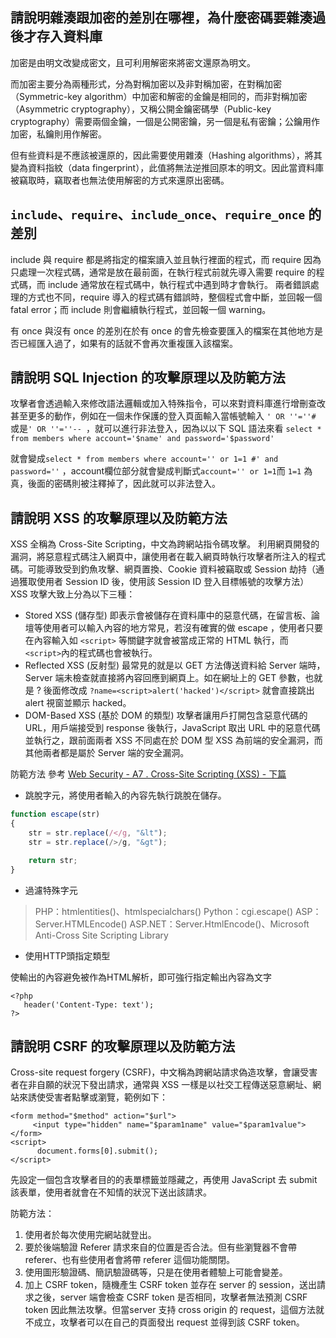 ## 請說明雜湊跟加密的差別在哪裡，為什麼密碼要雜湊過後才存入資料庫
加密是由明文改變成密文，且可利用解密來將密文還原為明文。

而加密主要分為兩種形式，分為對稱加密以及非對稱加密，在對稱加密（Symmetric-key algorithm）中加密和解密的金鑰是相同的，而非對稱加密（Asymmetric cryptography），又稱公開金鑰密碼學（Public-key cryptography）需要兩個金鑰，一個是公開密鑰，另一個是私有密鑰；公鑰用作加密，私鑰則用作解密。

但有些資料是不應該被還原的，因此需要使用雜湊（Hashing algorithms），將其變為資料指紋（data fingerprint），此值將無法逆推回原本的明文。因此當資料庫被竊取時，竊取者也無法使用解密的方式來還原出密碼。

## `include`、`require`、`include_once`、`require_once` 的差別

include 與 require 都是將指定的檔案讀入並且執行裡面的程式，而 require 因為只處理一次程式碼，通常是放在最前面，在執行程式前就先導入需要 require 的程式碼，而 include 通常放在程式碼中，執行程式中遇到時才會執行。
兩者錯誤處理的方式也不同，require 導入的程式碼有錯誤時，整個程式會中斷，並回報一個 fatal error；而 include 則會繼續執行程式，並回報一個 warning。

有 once 與沒有 once 的差別在於有 once 的會先檢查要匯入的檔案在其他地方是否已經匯入過了，如果有的話就不會再次重複匯入該檔案。


## 請說明 SQL Injection 的攻擊原理以及防範方法

攻擊者會透過輸入來修改語法邏輯或加入特殊指令，可以來對資料庫進行增刪查改甚至更多的動作，例如在一個未作保護的登入頁面輸入當帳號輸入 `' OR ''=''#` 或是`' OR ''=''-- `，就可以進行非法登入，因為以以下 SQL 語法來看
`select * from members where account='$name' and password='$password'`

就會變成`select * from members where account='' or 1=1 #' and password=''`
，account欄位部分就會變成判斷式`account='' or 1=1`而 `1=1` 為真，後面的密碼則被注釋掉了，因此就可以非法登入。


##  請說明 XSS 的攻擊原理以及防範方法


XSS 全稱為 Cross-Site Scripting，中文為跨網站指令碼攻擊。
利用網頁開發的漏洞，將惡意程式碼注入網頁中，讓使用者在載入網頁時執行攻擊者所注入的程式碼。可能導致受到釣魚攻擊、網頁置換、Cookie 資料被竊取或 Session 劫持（通過獲取使用者 Session ID 後，使用該 Session ID 登入目標帳號的攻擊方法）
 XSS 攻擊大致上分為以下三種：
* Stored XSS (儲存型)
即表示會被儲存在資料庫中的惡意代碼，在留言板、論壇等使用者可以輸入內容的地方常見，若沒有確實的做 escape ，使用者只要在內容輸入如 `<script>` 等關鍵字就會被當成正常的 HTML 執行，而 `<script>`內的程式碼也會被執行。
* Reflected XSS (反射型)
最常見的就是以 GET 方法傳送資料給 Server 端時，Server 端未檢查就直接將內容回應到網頁上。如在網址上的 GET 參數，也就是 ? 後面修改成 `?name=<script>alert('hacked')</script>` 就會直接跳出 alert 視窗並顯示 hacked。
* DOM-Based XSS (基於 DOM 的類型)
攻擊者讓用戶打開包含惡意代碼的 URL，用戶端接受到 response 後執行，JavaScript 取出 URL 中的惡意代碼並執行之，跟前面兩者 XSS 不同處在於 DOM 型 XSS 為前端的安全漏洞，而其他兩者都是屬於 Server 端的安全漏洞。

防範方法 參考 [Web Security - A7 . Cross-Site Scripting (XSS) - 下篇](https://ithelp.ithome.com.tw/articles/10220667)
* 跳脫字元，將使用者輸入的內容先執行跳脫在儲存。
```JavaScript
function escape(str)
{
    str = str.replace(/</g, "&lt");
    str = str.replace(/>/g, "&gt");

    return str;
}
```
* 過濾特殊字元

> PHP：htmlentities()、htmlspecialchars()
> Python：cgi.escape()
> ASP：Server.HTMLEncode()
> ASP.NET：Server.HtmlEncode()、Microsoft Anti-Cross Site Scripting Library

* 使用HTTP頭指定類型

使輸出的內容避免被作為HTML解析，即可強行指定輸出內容為文字

```
<?php
   header('Content-Type: text');
?>
```


## 請說明 CSRF 的攻擊原理以及防範方法

Cross-site request forgery (CSRF)，中文稱為跨網站請求偽造攻擊，會讓受害者在非自願的狀況下發出請求，通常與 XSS 一樣是以社交工程傳送惡意網址、網站來誘使受害者點擊或瀏覽，範例如下：
```htmlmixed=
<form method="$method" action="$url">
     <input type="hidden" name="$param1name" value="$param1value">
</form>
<script>
      document.forms[0].submit();
</script>
```

先設定一個包含攻擊者目的的表單標籤並隱藏之，再使用 JavaScript 去 submit 該表單，使用者就會在不知情的狀況下送出該請求。

防範方法：
1. 使用者於每次使用完網站就登出。
2. 要於後端驗證 Referer 請求來自的位置是否合法。但有些瀏覽器不會帶 referer、也有些使用者會將帶 referer 這個功能關閉。
3. 使用圖形驗證碼、簡訊驗證碼等，只是在使用者體驗上可能會變差。
4. 加上 CSRF token，隨機產生 CSRF token 並存在 server 的 session，送出請求之後，server 端會檢查 CSRF token 是否相同，攻擊者無法預測 CSRF token 因此無法攻擊。但當server 支持 cross origin 的 request，這個方法就不成立，攻擊者可以在自己的頁面發出 request 並得到該 CSRF token。
